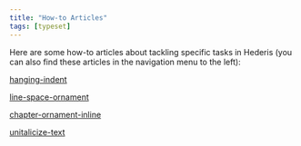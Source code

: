 ```yaml
---
title: "How-to Articles"
tags: [typeset]
---
```

 
<html><body><section data-type="chapter" class="hsecchapter" data-hederis-type="hsecchapter" id="intro-howto" data-pi-attrs="id: intro-howto; data-tags: typeset;" role="doc-chapter" data-tags="typeset" data-author-name=" " data-book-title=" " title="How-to Articles"><p class="hblkp" data-hederis-type="hblkp" id="p3sDZ00hz">Here are some how-to articles about tackling specific tasks in Hederis (you can also find these articles in the navigation menu to the left): </p><p class="hblkp" data-hederis-type="hblkp" id="pEkcBhpsQ"><a href="{% link _docs/hanging-indent.md %}" class="hspana" data-hederis-type="hspana" id="pM13qgDnr">hanging-indent</a></p><p class="hblkp" data-hederis-type="hblkp" id="p67XuJkMS"><a href="{% link _docs/line-space-ornament.md %}" class="hspana" data-hederis-type="hspana" id="piUEx1clu">line-space-ornament</a></p><p class="hblkp" data-hederis-type="hblkp" id="ph7VYTm0g"><a href="{% link _docs/chapter-ornament-inline.md %}" class="hspana" data-hederis-type="hspana" id="pU026rIK0">chapter-ornament-inline</a></p><p class="hblkp" data-hederis-type="hblkp" id="pwA9sDx1R"><a href="{% link _docs/unitalicize-text.md %}" class="hspana" data-hederis-type="hspana" id="pE4A5jhL7">unitalicize-text</a></p></section></body></html>
